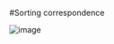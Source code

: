 #Sorting correspondence


![image](https://github.com/VegasYT/sort-mail/assets/51318919/c58bd3a3-8ee0-4e44-a50f-f3c94b20709c)
